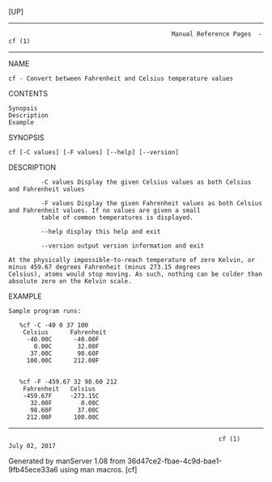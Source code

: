 [UP]

-----------------------------------------------------------------------------------------------------------------------------------
                                                 Manual Reference Pages  - cf (1)
-----------------------------------------------------------------------------------------------------------------------------------
                                                                 
NAME

    cf - Convert between Fahrenheit and Celsius temperature values

CONTENTS

    Synopsis
    Description
    Example

SYNOPSIS

    cf [-C values] [-F values] [--help] [--version]

DESCRIPTION

             -C values Display the given Celsius values as both Celsius and Fahrenheit values

             -F values Display the given Fahrenheit values as both Celsius and Fahrenheit values. If no values are given a small
             table of common temperatures is displayed.

             --help display this help and exit

             --version output version information and exit

    At the physically impossible-to-reach temperature of zero Kelvin, or minus 459.67 degrees Fahrenheit (minus 273.15 degrees
    Celsius), atoms would stop moving. As such, nothing can be colder than absolute zero on the Kelvin scale.

EXAMPLE

    Sample program runs:

       %cf -C -40 0 37 100
        Celsius      Fahrenheit
         -40.00C      -40.00F
           0.00C       32.00F
          37.00C       98.60F
         100.00C      212.00F


       %cf -F -459.67 32 98.60 212
        Fahrenheit   Celsius
        -459.67F     -273.15C
          32.00F        0.00C
          98.60F       37.00C
         212.00F      100.00C

-----------------------------------------------------------------------------------------------------------------------------------

                                                              cf (1)                                                  July 02, 2017

Generated by manServer 1.08 from 36d47ce2-fbae-4c9d-bae1-9fb45ece33a6 using man macros.
                                                               [cf]

